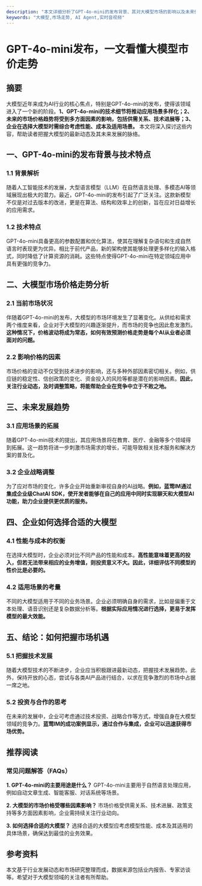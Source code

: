 ```yaml
---
description: "本文详细分析了GPT-4o-mini的发布背景、其对大模型市场的影响以及未来价格走势，帮助读者全面了解当前大模型的市场动态。"
keywords: "大模型,市场走势, AI Agent,实时音视频"
---
```

# GPT-4o-mini发布，一文看懂大模型市价走势

## 摘要
大模型近年来成为AI行业的核心焦点，特别是GPT-4o-mini的发布，使得该领域进入了一个新的阶段。**1、GPT-4o-mini的技术细节将推动应用场景多样化；2、未来的市场价格趋势将受到多方面因素的影响，包括供需关系、技术进展等；3、企业在选择大模型时需综合考虑性能、成本及适用场景。** 本文将深入探讨这些内容，帮助读者把握大模型的最新动态及其未来发展的脉络。

## 一、GPT-4o-mini的发布背景与技术特点

### 1.1 背景解析
随着人工智能技术的发展，大型语言模型（LLM）在自然语言处理、多模态AI等领域展现出极大的潜力。最近，GPT-4o-mini的发布引起了广泛关注。这款新模型不仅是对过去版本的改进，更是在算法、结构和效率上的创新，旨在应对日益增长的应用需求。

### 1.2 技术特点
GPT-4o-mini具备更高的参数配置和优化算法，使其在理解复杂语句和生成自然语言时表现更为优异。相比于前代产品，新的架构使其能够处理更多样化的输入格式，同时降低了计算资源的消耗。这些特点使得GPT-4o-mini在特定领域应用中具有更强的竞争力。

## 二、大模型市场价格走势分析

### 2.1 当前市场状况
伴随着GPT-4o-mini的发布，大模型的市场环境发生了显著变化。从供给和需求两个维度来看，企业对于大模型的兴趣逐渐提升，而市场的竞争也因此愈发激烈。**这种情况下，价格波动将成为常态，如何有效预测价格走势是每个AI从业者必须面对的问题。**

### 2.2 影响价格的因素
市场价格的变动不仅受到技术进步的影响，还与多种外部因素密切相关。例如，供应链的稳定性、信创政策的变化、资金投入的风险等都是潜在的影响因素。**因此，关注行业动态，及时调整策略，将能帮助企业在竞争中立于不败之地。**

## 三、未来发展趋势

### 3.1 应用场景的拓展
随着GPT-4o-mini技术的提出，其应用场景将在教育、医疗、金融等多个领域得到拓展。这一趋势将进一步刺激市场需求的增长，可能导致相关技术服务和解决方案的普及化。

### 3.2 企业战略调整
为了应对市场的变化，许多企业开始重新审视自身的AI战略。**例如，蓝莺IM通过集成企业级ChatAI SDK，使开发者能够在自己的应用中同时实现聊天和大模型AI功能，助力企业提供更优质的服务。**

## 四、企业如何选择合适的大模型

### 4.1 性能与成本的权衡
在选择大模型时，企业必须对比不同产品的性能和成本。**高性能意味着更高的投入，但若无法带来相应的业务增值，则投资意义不大。因此，详细评估不同模型的性价比是必要的。**

### 4.2 适用场景的考量
不同的大模型适用于不同的业务场景。企业必须明确自身的需求，比如是偏重于文本处理、语音识别还是复杂数据分析等。**根据实际应用情况进行选择，更易于发挥模型的最大效能。**

## 五、结论：如何把握市场机遇

### 5.1 把握技术发展
随着大模型技术的不断进步，企业应当积极跟进最新动态，把握技术发展趋势。此外，保持开放的心态，尝试与各类AI产品进行结合，以求在竞争激烈的市场中占据一席之地。

### 5.2 投资与合作的思考
在未来的发展中，企业可考虑通过技术投资、战略合作等方式，增强自身在大模型领域的竞争力。**蓝莺IM的成功案例显示，通过合作与集成，企业可以迅速获得市场优势。**

## 推荐阅读

### 常见问题解答（FAQs）

**1. GPT-4o-mini的主要用途是什么？**
GPT-4o-mini主要用于自然语言处理应用，例如自动文章生成、智能客服、对话系统等场景。

**2. 大模型的市场价格受哪些因素影响？**
市场价格受供需关系、技术进展、政策支持等多方面因素影响，企业需持续关注行业动向。

**3. 如何选择合适的大模型？**
选择合适的大模型应考虑模型性能、成本及其适用的具体场景，确保达到最佳的业务效果。

## 参考资料
本文基于行业发展动态和市场研究整理而成，数据来源包括业内报告、专家访谈等。希望对于大模型领域的关注者有所帮助。
